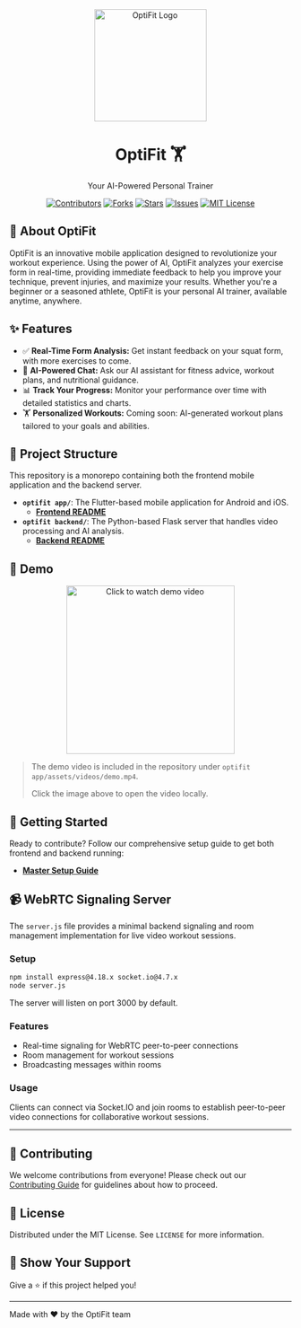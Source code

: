 <div align="center">
  <img src="optifit app/assets/applogo.png" alt="OptiFit Logo" width="200">

# OptiFit 🏋️

Your AI-Powered Personal Trainer

  [![Contributors](https://img.shields.io/github/contributors/MasterAffan/OptiFit?style=flat-square)](https://github.com/MasterAffan/OptiFit/graphs/contributors)
  [![Forks](https://img.shields.io/github/forks/MasterAffan/OptiFit?style=flat-square)](https://github.com/MasterAffan/OptiFit/network/members)
  [![Stars](https://img.shields.io/github/stars/MasterAffan/OptiFit?style=flat-square)](https://github.com/MasterAffan/OptiFit/stargazers)
  [![Issues](https://img.shields.io/github/issues/MasterAffan/OptiFit?style=flat-square)](https://github.com/MasterAffan/OptiFit/issues)
  [![MIT License](https://img.shields.io/github/license/MasterAffan/OptiFit?style=flat-square)](https://github.com/MasterAffan/OptiFit/blob/main/LICENSE)
</div>

## 🎯 About OptiFit

OptiFit is an innovative mobile application designed to revolutionize your workout experience. Using the power of AI, OptiFit analyzes your exercise form in real-time, providing immediate feedback to help you improve your technique, prevent injuries, and maximize your results. Whether you're a beginner or a seasoned athlete, OptiFit is your personal AI trainer, available anytime, anywhere.

## ✨ Features

- ✅ **Real-Time Form Analysis:** Get instant feedback on your squat form, with more exercises to come.
- 🤖 **AI-Powered Chat:** Ask our AI assistant for fitness advice, workout plans, and nutritional guidance.
- 📊 **Track Your Progress:** Monitor your performance over time with detailed statistics and charts.
- 🏋️ **Personalized Workouts:** Coming soon: AI-generated workout plans tailored to your goals and abilities.

## 📂 Project Structure

This repository is a monorepo containing both the frontend mobile application and the backend server.

- **`optifit app/`**: The Flutter-based mobile application for Android and iOS.
  - [**Frontend README**](./optifit%20app/README_FRONTEND.md)
- **`optifit backend/`**: The Python-based Flask server that handles video processing and AI analysis.
  - [**Backend README**](./optifit%20backend/README_BACKEND.md)

## 🎥 Demo

<p align="center">
  <a href="optifit app/assets/videos/demo.mp4">
    <img src="optifit app/assets/applogo.png" alt="Click to watch demo video" width="300">
  </a>
</p>

> The demo video is included in the repository under `optifit app/assets/videos/demo.mp4`.
>
> Click the image above to open the video locally.

## 🚀 Getting Started

Ready to contribute? Follow our comprehensive setup guide to get both frontend and backend running:

- [**Master Setup Guide**](./SETUP.md)

## 📹 WebRTC Signaling Server

The `server.js` file provides a minimal backend signaling and room management implementation for live video workout sessions.

### Setup

```bash
npm install express@4.18.x socket.io@4.7.x
node server.js
```

The server will listen on port 3000 by default.

### Features

- Real-time signaling for WebRTC peer-to-peer connections
- Room management for workout sessions
- Broadcasting messages within rooms

### Usage

Clients can connect via Socket.IO and join rooms to establish peer-to-peer video connections for collaborative workout sessions.

---

## 🤝 Contributing

We welcome contributions from everyone! Please check out our [Contributing Guide](CONTRIBUTING.md) for guidelines about how to proceed.

## 📜 License

Distributed under the MIT License. See `LICENSE` for more information.

## 🌟 Show Your Support

Give a ⭐️ if this project helped you!

---

Made with ❤️ by the OptiFit team
